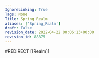 ```yaml
---
IgnoreLinking: True
Tags: None
Title: Spring Realm
aliases: ['Spring_Realm']
draft: False
revision_date: 2022-04-22 00:06:13+00:00
revision_id: 88875
---
```


#REDIRECT [[Realm]]